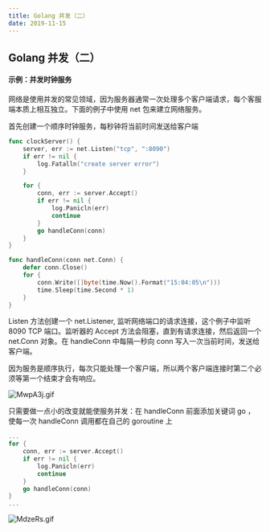 ```yaml
---
title: Golang 并发（二）
date: 2019-11-15
---
```



## Golang 并发（二）



#### 示例：并发时钟服务

网络是使用并发的常见领域，因为服务器通常一次处理多个客户端请求，每个客服端本质上相互独立。下面的例子中使用 net 包来建立网络服务。

首先创建一个顺序时钟服务，每秒钟将当前时间发送给客户端

```go
func clockServer() {
	server, err := net.Listen("tcp", ":8090")
	if err != nil {
		log.Fatalln("create server error")
	}

	for {
		conn, err := server.Accept()
		if err != nil {
			log.Panicln(err)
			continue
		}
		go handleConn(conn)
	}
}

func handleConn(conn net.Conn) {
	defer conn.Close()
	for {
		conn.Write([]byte(time.Now().Format("15:04:05\n")))
		time.Sleep(time.Second * 1)
	}
}
```

Listen 方法创建一个 net.Listener, 监听网络端口的请求连接，这个例子中监听 8090 TCP 端口。监听器的 Accept 方法会阻塞，直到有请求连接，然后返回一个 net.Conn 对象。在 handleConn 中每隔一秒向 conn 写入一次当前时间，发送给客户端。

因为服务是顺序执行，每次只能处理一个客户端，所以两个客户端连接时第二个必须等第一个结束才会有响应。

![MwpA3j.gif](https://s2.ax1x.com/2019/11/15/MwpA3j.gif)

只需要做一点小的改变就能使服务并发：在 handleConn 前面添加关键词 go ，使每一次 handleConn 调用都在自己的 goroutine 上

```go
...
for {
    conn, err := server.Accept()
    if err != nil {
        log.Panicln(err)
        continue
    }
    go handleConn(conn)
}
...
```

![MdzeRs.gif](https://s2.ax1x.com/2019/11/15/MdzeRs.gif)






